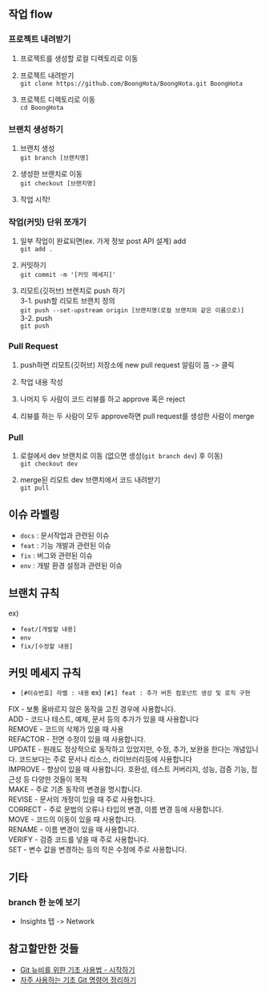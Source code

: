 ## 작업 flow
### 프로젝트 내려받기
1. 프로젝트를 생성할 로컬 디렉토리로 이동

2. 프로젝트 내려받기  
`git clone https://github.com/BoongHota/BoongHota.git BoongHota`

3. 프로젝트 디렉토리로 이동  
`cd BoongHota`

### 브랜치 생성하기
1. 브랜치 생성  
`git branch [브랜치명]`

2. 생성한 브랜치로 이동  
`git checkout [브랜치명]`

3. 작업 시작!

### 작업(커밋) 단위 쪼개기
1. 일부 작업이 완료되면(ex. 가게 정보 post API 설계) add  
`git add .`

2. 커밋하기  
`git commit -m '[커밋 메세지]'`

3. 리모트(깃허브) 브랜치로 push 하기  
  3-1. push할 리모트 브랜치 정의   
  `git push --set-upstream origin [브랜치명(로컬 브랜치와 같은 이름으로)]`  
  3-2. push  
  `git push`

### Pull Request
1. push하면 리모트(깃허브) 저장소에 new pull request 알림이 뜸 -> 클릭

2. 작업 내용 작성

3. 나머지 두 사람이 코드 리뷰를 하고 approve 혹은 reject

4. 리뷰를 하는 두 사람이 모두 approve하면 pull request를 생성한 사람이 merge

### Pull
1. 로컬에서 dev 브랜치로 이동 (없으면 생성(`git branch dev`) 후 이동)  
`git checkout dev`

2. merge된 리모트 dev 브랜치에서 코드 내려받기  
`git pull`

## 이슈 라벨링
- `docs` : 문서작업과 관련된 이슈
- `feat` : 기능 개발과 관련된 이슈
- `fix` : 버그와 관련된 이슈
- `env` : 개발 환경 설정과 관련된 이슈

## 브랜치 규칙
ex)
- `feat/[개발할 내용]`
- `env`
- `fix/[수정할 내용]`

## 커밋 메세지 규칙
- `[#이슈번호] 라벨 : 내용`
ex)
`[#1] feat : 추가 버튼 컴포넌트 생성 및 로직 구현`

FIX - 보통 올바르지 않은 동작을 고친 경우에 사용합니다.  
ADD - 코드나 테스트, 예제, 문서 등의 추가가 있을 때 사용합니다  
REMOVE - 코드의 삭제가 있을 때 사용  
REFACTOR - 전면 수정이 있을 때 사용합니다.  
UPDATE - 원래도 정상적으로 동작하고 있었지만, 수정, 추가, 보완을 한다는 개념입니다. 코드보다는 주로 문서나 리소스, 라이브러리등에 사용합니다  
IMPROVE - 향상이 있을 때 사용합니다. 호환성, 테스트 커버리지, 성능, 검증 기능, 접근성 등 다양한 것들이 목적  
MAKE - 주로 기존 동작의 변경을 명시합니다.  
REVISE - 문서의 개정이 있을 때 주로 사용합니다.  
CORRECT - 주로 문법의 오류나 타입의 변경, 이름 변경 등에 사용합니다.  
MOVE - 코드의 이동이 있을 때 사용합니다.  
RENAME - 이름 변경이 있을 때 사용합니다.  
VERIFY - 검증 코드를 넣을 때 주로 사용합니다.  
SET - 변수 값을 변경하는 등의 작은 수정에 주로 사용합니다.  

## 기타
### branch 한 눈에 보기
- Insights 탭 -> Network

## 참고할만한 것들
- [Git 뉴비를 위한 기초 사용법 - 시작하기](https://evan-moon.github.io/2019/07/25/git-tutorial/)
- [자주 사용하는 기초 Git 명령어 정리하기](https://medium.com/@pks2974/%EC%9E%90%EC%A3%BC-%EC%82%AC%EC%9A%A9%ED%95%98%EB%8A%94-%EA%B8%B0%EC%B4%88-git-%EB%AA%85%EB%A0%B9%EC%96%B4-%EC%A0%95%EB%A6%AC%ED%95%98%EA%B8%B0-533b3689db81)
 

